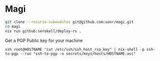 Magi
=========

```bash
git clone --recurse-submodules git@github.com:uonr/magi.git
cd magi
nix run github:serokell/deploy-rs .
```

Get a PGP Public key for your machine

```
ssh root@HOSTNAME "cat /etc/ssh/ssh_host_rsa_key" | nix-shell -p ssh-to-pgp --run "ssh-to-pgp -o secrets/keys/hosts/HOSTNAME.asc"
```
